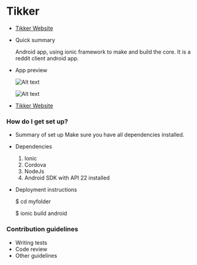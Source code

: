 # Tikker

* [Tikker Website](https://tikker.tk)

* Quick summary

    Android app, using ionic framework to make and build the core. It is a reddit client android app.

* App preview

    ![Alt text](http://i.imgsafe.org/a291f66.png)
    
    ![Alt text](http://i.imgsafe.org/db90b7d.png)


* [Tikker Website](https://tikker.tk)

### How do I get set up? ###

* Summary of set up
    Make sure you have all dependencies installed.

* Dependencies

    1. Ionic
    2. Cordova
    3. NodeJs
    4. Android SDK with API 22 installed

* Deployment instructions

    $ cd myfolder
    
    $ ionic build android


### Contribution guidelines ###

* Writing tests
* Code review
* Other guidelines
